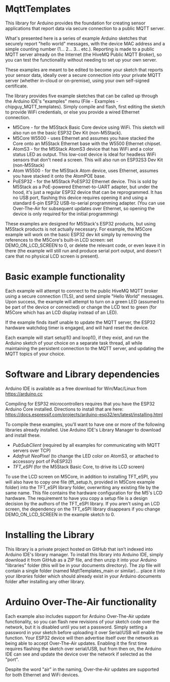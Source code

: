 # MqttTemplates

This library for Arduino provides the foundation for creating sensor applications that report
data via secure connection to a public MQTT server.

What's presented here is a series of example Arduino sketches that securely report "hello world"
messages, with the device MAC address and a simple counting number (1... 2... 3... etc.).
Reporting is made to a public MQTT server already on the
Internet (the HiveMQ Public MQTT Broker), so you can test the functionality without needing to set up your own server.

These examples are meant to be edited to become your sketch that reports your
sensor data, ideally over a secure connection into your private MQTT server (whether in-cloud or on-premise),
using your own self-signed certificate.

The library provides five example sketches that can be called up through the Arduino IDE's "examples" menu
(File - Examples - chipguy_MQTT_templates).  Simply compile and flash, first editing the sketch to provide WiFi credentials, or
else you provide a wired Ethernet connection.

* M5Core - for the M5Stack Basic Core device using WiFi.  This sketch will also run on the basic ESP32 Dev Kit (non-M5Stack).
* M5Core W5500 - uses Ethernet and assumes you have stacked the Core onto an M5Stack Ethernet base with the W5500 Ethernet chipset.
* AtomS3 - for the M5Stack AtomS3 device that has WiFi and a color status LED as output.  This low-cost device is ideal for headless WiFi sensors that don't need a screen.  This will also run on ESP32S3 Dev Kit (non-M5Stack)
* Atom W5500 - for the M5Stack Atom device, uses Ethernet, assumes you have stacked it onto the AtomPOE base.
* PoESP32 - for the M5Stack PoESP32 Ethernet device.  This is sold by M5Stack as a PoE-powered Ethernet-to-UART adapter,
  but under the hood, it's just a regular ESP32 device that can be reprogrammed.  It has no USB port, flashing this device requires opening it and
  using a standard 6-pin ESP32 USB-to-serial programming adapter.  (You can use Over-The-Air for subsequent updates
  over Ethernet, so opening the device is only required for the initial programming)

These examples are designed for M5Stack's ESP32 products, but using M5Stack products 
is not actually necessary.  For example,
the M5Core example will work on the basic ESP32 dev kit simply by removing the references
to the M5Core's built-in LCD screen: set DEMO_ON_LCD_SCREEN to 0, or delete the relevant code,
or even leave it in there (the example will still run and produce serial port output,
and doesn't care that no physical LCD screen is present).

# Basic example functionality

Each example will attempt to connect to the public HiveMQ MQTT broker using a secure connection
(TLS), and send simple "Hello World" messages.  Upon success, the example will attempt to turn
on a green LED (assumed to be part of the device or connected) or change the LCD text to green
(for M5Core which has an LCD display instead of an LED).

If the example finds itself unable to update the MQTT server, the ESP32 hardware watchdog timer is
engaged, and will hard reset the device.

Each example will start setup1() and loop1(), if they exist, and run the Arduino sketch of your
choice on a separate task thread, all while maintaining the persistent connection to the MQTT
server, and updating the MQTT topics of your choice.

# Software and Library dependencies
Arduino IDE is available as a free download for Win/Mac/Linux from https://arduino.cc

Compiling for ESP32 microcontrollers requires that you have the ESP32 Arduino Core installed.
Directions to install that are here: https://docs.espressif.com/projects/arduino-esp32/en/latest/installing.html

To compile these examples, you'll want to have one or more of the following libraries already installed.
Use Arduino IDE's Library Manager to download and install these.

* *PubSubClient* (required by all examples for communicating with MQTT servers over TCP)
* *Adafruit NeoPixel* (to change the LED color on AtomS3, or attached to accessory port of PoESP32)
* *TFT_eSPI* (for the M5Stack Basic Core, to drive its LCD screen)

To use the LCD screen on M5Core, in addition to installing TFT_eSPI,
you will also have to copy one file (tft_setup.h, provided in M5Core example folder) into the TFT_eSPI library
folder, overwriting any existing file by the same name.  This file contains the hardware configuration for the M5's LCD hardware.
The requirement to have you copy a setup file is a design decision by the authors of the TFT_eSPI library.
If you aren't using an LCD screen, the dependency on the TFT_eSPI library disappears if you change
DEMO_ON_LCD_SCREEN in the example sketch to 0.

# Installing the Library

This library is a private project hosted on GitHub that isn't indexed into Arduino IDE's library manager.  To
install this library into Arduino IDE, simply download it from GitHub as a ZIP file, and then unzip it into your
Arduino "libraries" folder (this will be in your documents directory).  The zip file will contain
a single folder (named MqttTemplates_main or similar)... place it into your *libraries* folder which should already
exist in your Arduino documents folder after installing any other library.


# Arduino Over-The-Air functionality

Each example also includes support for Arduino Over-The-Air update functionality, so you
can flash new revisions of your sketch code over the network, but it is disabled until you set a password.
Simply setting a password in your sketch before uploading it over Serial/USB will enable the function.
Your ESP32 device will then advertise itself over the network as being able to accept Over-The-Air updates.
Enabling it the first time requires flashing the sketch over serial/USB, but from then
on, the Arduino IDE can see and update the device over the network if selected as the "port".

Despite the word "air" in the naming, Over-the-Air updates are supported for both Ethernet and WiFi devices.
